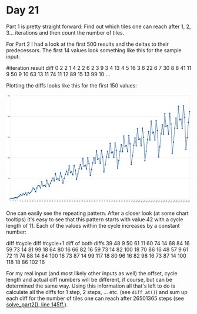 # Day 21

Part 1 is pretty straight forward: Find out which tiles one can reach after 1,
2, 3... iterations and then count the number of tiles.

For Part 2 I had a look at the first 500 results and the deltas to their
predecessors. The first 14 values look something like this for the sample input:

#iteration    result    diff
0              2         2
1              4         2
2              6         2
3              9         3
4             13         4
5             16         3
6             22         6
7             30         8
8             41        11
9             50         9
10            63        13
11            74        11
12            89        15
13            99        10
...

Plotting the diffs looks like this for the first 150 values:

![Diffs](./plot-diff-sample.png)

One can easily see the repeating pattern. After a closer look (at some chart
tooltips) it's easy to see that this pattern starts with value 42 with a cycle
length of 11. Each of the values within the cycle increases by a constant
number:

diff #cycle     diff #cycle+1       diff of both diffs
 39              48                  9
 50              61                 11
 60              74                 14
 68              84                 16
 59              73                 14
 81              99                 18
 64              80                 16
 66              82                 16
 59              73                 14
 82             100                 18
 70              86                 16
 48              57                  9
 61              72                 11
 74              88                 14
 84             100                 16
 73              87                 14
 99             117                 18
 80              96                 16
 82              98                 16
 73              87                 14
100             118                 18
 86             102                 16

For my real input (and most likely other inputs as well) the offset, cycle
length and actual diff numbers will be different, if course, but can be
determined the same way. Using this information all that's left to do is
calculate all the diffs for 1 step, 2 steps, ... etc. (see `diff_at()`) and sum
up each diff for the number of tiles one can reach after 26501365 steps (see
[solve_part2(), line
145ff.](https://github.com/migerh/aoc-2023/blob/main/src/day21/mod.rs#L148)).